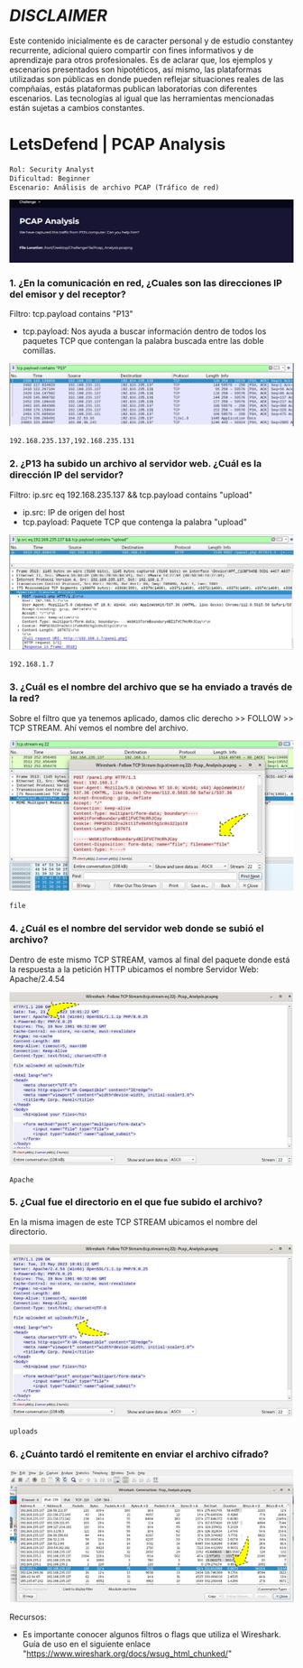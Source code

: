 # *DISCLAIMER*

Este contenido inicialmente es de caracter personal y de estudio constantey recurrente, adicional quiero compartir con fines informativos y de aprendizaje para otros profesionales. Es de aclarar que, los ejemplos y escenarios presentados son hipotéticos, así mismo, las plataformas utilizadas son públicas en donde pueden reflejar situaciones reales de las compñaías, estás plataformas publican laboratorias con diferentes escenarios. Las tecnologías al igual que las herramientas mencionadas están sujetas a cambios constantes.

# LetsDefend | PCAP Analysis

    Rol: Security Analyst
    Dificultad: Beginner
    Escenario: Análisis de archivo PCAP (Tráfico de red)

![image](img/PCAP.jpg)

### 1. ¿En la comunicación en red, ¿Cuales son las direcciones IP del emisor y del receptor?

Filtro: tcp.payload contains "P13"

- tcp.payload: Nos ayuda a buscar información dentro de todos los paquetes TCP que contengan la palabra buscada entre las doble comillas.

![image](img/1.jpg)

    192.168.235.137,192.168.235.131


### 2. ¿P13 ha subido un archivo al servidor web. ¿Cuál es la dirección IP del servidor?

Filtro: ip.src eq 192.168.235.137 && tcp.payload contains "upload"

- ip.src: IP de origen del host
- tcp.payload: Paquete TCP que contenga la palabra "upload"

![image](img/2.JPG)

    192.168.1.7


### 3. ¿Cuál es el nombre del archivo que se ha enviado a través de la red?

Sobre el filtro que ya tenemos aplicado, damos clic derecho >> FOLLOW >> TCP STREAM. Ahí vemos el nombre del archivo.

![image](img/3.JPG)

    file


### 4. ¿Cuál es el nombre del servidor web donde se subió el archivo?

Dentro de este mismo TCP STREAM, vamos al final del paquete donde está la respuesta a la petición HTTP ubicamos el nombre Servidor Web: Apache/2.4.54

![image](img/4.jpg)

    Apache


### 5. ¿Cual fue el directorio en el que fue subido el archivo?

En la misma imagen de este TCP STREAM ubicamos el nombre del directorio.

![image](img/5.jpg)

    uploads


### 6. ¿Cuánto tardó el remitente en enviar el archivo cifrado?



![image](img/6.jpg)



Recursos:
- Es importante conocer algunos filtros o flags que utiliza el Wireshark. Guía de uso en el siguiente enlace "https://www.wireshark.org/docs/wsug_html_chunked/"
